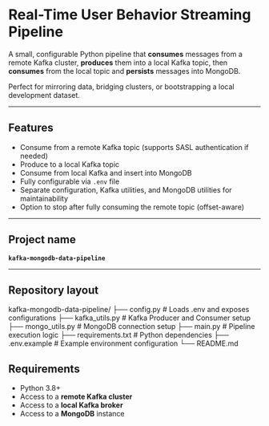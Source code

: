 # Real-Time User Behavior Streaming Pipeline

A small, configurable Python pipeline that **consumes** messages from a remote Kafka cluster, **produces** them into a local Kafka topic, then **consumes** from the local topic and **persists** messages into MongoDB.

Perfect for mirroring data, bridging clusters, or bootstrapping a local development dataset.

---

## Features
- Consume from a remote Kafka topic (supports SASL authentication if needed)
- Produce to a local Kafka topic
- Consume from local Kafka and insert into MongoDB
- Fully configurable via `.env` file
- Separate configuration, Kafka utilities, and MongoDB utilities for maintainability
- Option to stop after fully consuming the remote topic (offset-aware)

---

## Project name
**`kafka-mongodb-data-pipeline`**

---

## Repository layout
kafka-mongodb-data-pipeline/
├── config.py # Loads .env and exposes configurations
├── kafka_utils.py # Kafka Producer and Consumer setup
├── mongo_utils.py # MongoDB connection setup
├── main.py # Pipeline execution logic
├── requirements.txt # Python dependencies
├── .env.example # Example environment configuration
└── README.md

## Requirements
- Python 3.8+
- Access to a **remote Kafka cluster**
- Access to a **local Kafka broker**
- Access to a **MongoDB** instance

